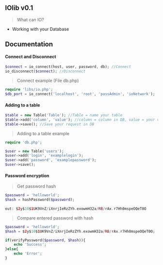 ## IOlib v0.1

> What can IO?
- Working with your Database

## Documentation

#### Connect and Disconnect
```php
$connect = io_connect(host, user, password, db); //Connect
io_disconnect($connect); //Disconnect

```

> Connect example (File db.php) 

```php
require 'libs/io.php';
$db_port = io_connect('localhost', 'root', 'passAdmin', 'ioNetwork');

```

#### Adding to a table
```php
$table = new Table('Table'); //Table = name your table
$table->add('column', 'value'); //column = column in DB, value = your value
$table->save(); //Save your request in DB

```
> Adding to a table example 

```php
require 'db.php';

$user = new Table('users');
$user->add('login', 'examplelogin');
$user->add('password', 'examplepassword');
$user->save();

```

#### Password encryption

> Get password hash

```php
$password = 'helloworld';
$hash = hashPassword($password);
 
out: $2y$10$1UK9VnZ/iXnrjIeRzZYh.exowmH32a/RB/rAx.r7Hh0mspeOQeT0O
```

> Compare entered password with hash

```php
$password = 'helloworld';
$hash = $2y$10$1UK9VnZ/iXnrjIeRzZYh.exowmH32a/RB/rAx.r7Hh0mspeOQeT0O;

if(verifyPassword($password, $hash)){
	echo 'Success';
}else{
	echo 'Error';
}

```



